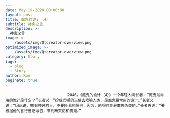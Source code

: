 ```yaml
---
date: May-19-2020 00:00:00
layout: post
title: 魔鬼的诡计（4）
subtitle: 神寓之言
description: >-
  神寓之言
image: >-
    /assets/img/Qtcreator-overview.png
optimized_image: >-
    /assets/img/Qtcreator-overview.png
category: Story
tags:
  - blog
  - Story
author: Ron
paginate: true
---
```


							　　2046，《魔鬼的诡计（4）》一个年轻人问长者：“魔鬼最常用的诡计是什么？”长者说：“扮成光明的天使去欺骗人类，是魔鬼最常用的诡计。”长者又说：“因此说，拥有神通的人，不要轻易相信他，因为，他很可能是魔鬼伪装的。”长者再说：“要根据他的言行善恶与否，来判断天使和魔鬼。”
							
							
						